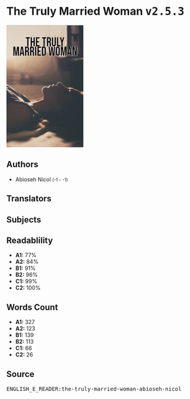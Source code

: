 # The Truly Married Woman <kbd>v2.5.3</kbd>

![](./cover.medium.jpg "")

## Authors


 - Abioseh Nicol <small>(-1 - -1)</small>

## Translators



## Subjects



## Readablility


 - **A1:** 77%
 - **A2:** 84%
 - **B1:** 91%
 - **B2:** 96%
 - **C1:** 99%
 - **C2:** 100%

## Words Count


 - **A1:** 327
 - **A2:** 123
 - **B1:** 139
 - **B2:** 113
 - **C1:** 66
 - **C2:** 26

## Source


<kbd>ENGLISH_E_READER:the-truly-married-woman-abioseh-nicol</kbd>

